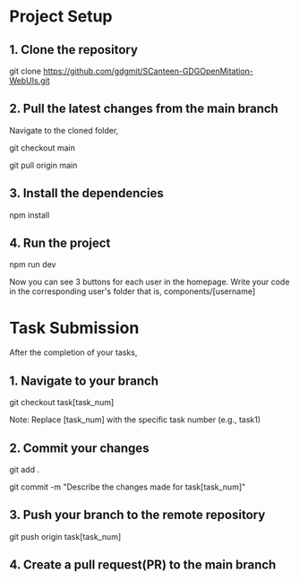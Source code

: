 # Project Setup
## 1. Clone the repository
git clone https://github.com/gdgmit/SCanteen-GDGOpenMitation-WebUIs.git
## 2. Pull the latest changes from the main branch
Navigate to the cloned folder,

git checkout main

git pull origin main
## 3. Install the dependencies
npm install
## 4. Run the project
npm run dev

Now you can see 3 buttons for each user in the homepage. Write your code in the corresponding user's folder that is, components/[username]

# Task Submission
After the completion of your tasks,
## 1. Navigate to your branch
git checkout task[task_num]

Note: Replace [task_num] with the specific task number (e.g., task1)
## 2. Commit your changes
git add .

git commit -m "Describe the changes made for task[task_num]"
## 3. Push your branch to the remote repository
git push origin task[task_num]
## 4. Create a pull request(PR) to the main branch

